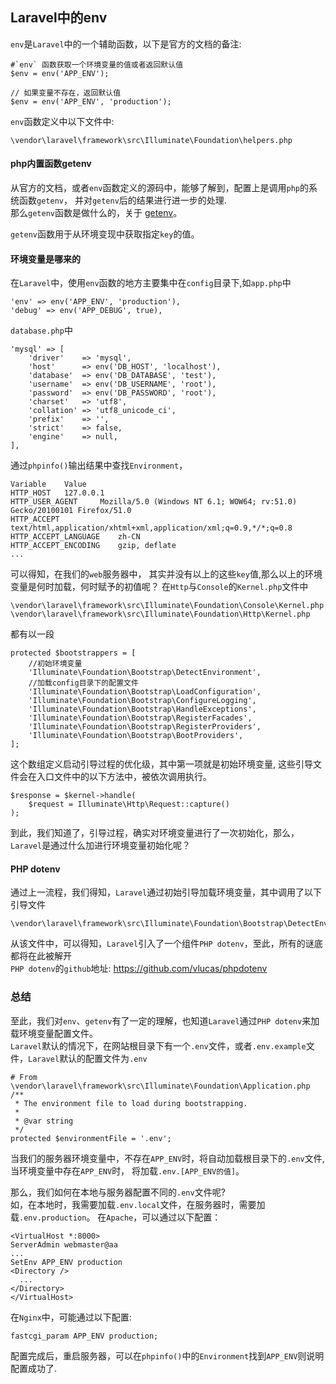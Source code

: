 ## Laravel中的env

`env`是`Laravel`中的一个辅助函数，以下是官方的文档的备注:

```
#`env` 函数获取一个环境变量的值或者返回默认值  
$env = env('APP_ENV');

// 如果变量不存在，返回默认值
$env = env('APP_ENV', 'production');
```

`env`函数定义中以下文件中:  
```
\vendor\laravel\framework\src\Illuminate\Foundation\helpers.php
```
#### php内置函数getenv
从官方的文档，或者`env`函数定义的源码中，能够了解到，配置上是调用`php`的系统函数`getenv`，
并对`getenv`后的结果进行进一步的处理.  
那么`getenv`函数是做什么的，关于 [getenv](https://secure.php.net/manual/en/function.getenv.php "getenv")。

`getenv`函数用于从环境变现中获取指定`key`的值。

#### 环境变量是哪来的
在`Laravel`中，使用`env`函数的地方主要集中在`config`目录下,如`app.php`中
```
'env' => env('APP_ENV', 'production'),
'debug' => env('APP_DEBUG', true),
```
`database.php`中
```
'mysql' => [
    'driver'    => 'mysql',
    'host'      => env('DB_HOST', 'localhost'),
    'database'  => env('DB_DATABASE', 'test'),
    'username'  => env('DB_USERNAME', 'root'),
    'password'  => env('DB_PASSWORD', 'root'),
    'charset'   => 'utf8',
    'collation' => 'utf8_unicode_ci',
    'prefix'    => '',
    'strict'    => false,
    'engine'    => null,
],
```
通过`phpinfo()`输出结果中查找`Environment`，
```
Variable	Value
HTTP_HOST 	127.0.0.1
HTTP_USER_AGENT 	Mozilla/5.0 (Windows NT 6.1; WOW64; rv:51.0) Gecko/20100101 Firefox/51.0
HTTP_ACCEPT 	text/html,application/xhtml+xml,application/xml;q=0.9,*/*;q=0.8
HTTP_ACCEPT_LANGUAGE 	zh-CN
HTTP_ACCEPT_ENCODING 	gzip, deflate
...
```
可以得知，在我们的`web`服务器中，
其实并没有以上的这些`key`值,那么以上的环境变量是何时加载，何时赋予的初值呢？
在`Http`与`Console`的`Kernel.php`文件中
```
\vendor\laravel\framework\src\Illuminate\Foundation\Console\Kernel.php
\vendor\laravel\framework\src\Illuminate\Foundation\Http\Kernel.php
```
都有以一段
```
protected $bootstrappers = [
    //初始环境变量
    'Illuminate\Foundation\Bootstrap\DetectEnvironment',
    //加载config目录下的配置文件
    'Illuminate\Foundation\Bootstrap\LoadConfiguration',
    'Illuminate\Foundation\Bootstrap\ConfigureLogging',
    'Illuminate\Foundation\Bootstrap\HandleExceptions',
    'Illuminate\Foundation\Bootstrap\RegisterFacades',
    'Illuminate\Foundation\Bootstrap\RegisterProviders',
    'Illuminate\Foundation\Bootstrap\BootProviders',
];
```
这个数组定义启动引导过程的优化级，其中第一项就是初始环境变量,
这些引导文件会在入口文件中的以下方法中，被依次调用执行。
```
$response = $kernel->handle(
    $request = Illuminate\Http\Request::capture()
);
```
到此，我们知道了，引导过程，确实对环境变量进行了一次初始化，那么，`Laravel`是通过什么加进行环境变量初始化呢？

#### PHP dotenv
通过上一流程，我们得知，`Laravel`通过初始引导加载环境变量，其中调用了以下引导文件
```
\vendor\laravel\framework\src\Illuminate\Foundation\Bootstrap\DetectEnvironment.php
```
从该文件中，可以得知，`Laravel`引入了一个组件`PHP dotenv`，至此，所有的谜底都将在此被解开  
`PHP dotenv`的`github`地址:
https://github.com/vlucas/phpdotenv  

### 总结
至此，我们对`env`、`getenv`有了一定的理解，也知道`Laravel`通过`PHP dotenv`来加载环境变量配置文件。  
`Laravel`默认的情况下，在网站根目录下有一个`.env`文件，或者`.env.example`文件，`Laravel`默认的配置文件为`.env`
```
# From \vendor\laravel\framework\src\Illuminate\Foundation\Application.php
/**
 * The environment file to load during bootstrapping.
 *
 * @var string
 */
protected $environmentFile = '.env';
```
当我们的服务器环境变量中，不存在`APP_ENV`时，将自动加载根目录下的`.env`文件,当环境变量中存在`APP_ENV`时，
将加载`.env.[APP_ENV的值]`。  

那么，我们如何在本地与服务器配置不同的`.env`文件呢?  
如，在本地时，我需要加载`.env.local`文件，在服务器时，需要加载`.env.production`。
在`Apache`，可以通过以下配置：
```
<VirtualHost *:8000>
ServerAdmin webmaster@aa
...
SetEnv APP_ENV production
<Directory />
  ...
</Directory>
</VirtualHost>
```
在`Nginx`中，可能通过以下配置:
```
fastcgi_param APP_ENV production;
```
配置完成后，重启服务器，可以在`phpinfo()`中的`Environment`找到`APP_ENV`则说明配置成功了.
